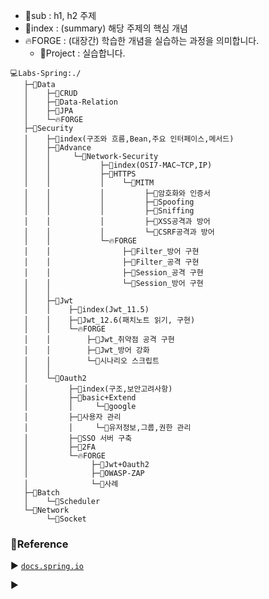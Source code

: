 - 📁sub : h1, h2 주제
- 📖index : (summary) 해당 주제의 핵심 개념
- 🔥FORGE : (대장간) 학습한 개념을 실습하는 과정을 의미합니다.
    - 📜Project : 실습합니다.

```
💻Labs-Spring:./
   ├─📁Data
   │    ├─📂CRUD
   │    ├─📂Data-Relation
   │    ├─📂JPA
   │    └─🔥FORGE
   ├─📁Security
   │    ├─📖index(구조와 흐름,Bean,주요 인터페이스,메서드)
   │    ├─📂Advance
   │    │     └─📂Network-Security
   │    │           ├─📖index(OSI7-MAC~TCP,IP)
   │    │           ├─📂HTTPS
   │    │           │    └─📂MITM
   │    │           │         ├─📄암호화와 인증서 
   │    │           │         ├─📄Spoofing
   │    │           │         ├─📄Sniffing 
   │    │           │         ├─📄XSS공격과 방어
   │    │           │         └─📄CSRF공격과 방어
   │    │           └─🔥FORGE
   │    │                ├─📜Filter_방어 구현 
   │    │                ├─📜Filter_공격 구현
   │    │                ├─📜Session_공격 구현
   │    │                └─📜Session_방어 구현
   │    │         
   │    ├─📂Jwt
   │    │    ├─📖index(Jwt_11.5) 
   │    │    ├─📜Jwt_12.6(패치노트 읽기, 구현)
   │    │    └─🔥FORGE 
   │    │        ├─📜Jwt_취약점 공격 구현
   │    │        ├─📜Jwt_방어 강화
   │    │        └─📄시나리오 스크립트
   │    │        
   │    └─📂Oauth2
   │         ├─📖index(구조,보안고려사항)
   │         ├─📂basic+Extend
   │         │     └─📄google
   │         ├─📂사용자 관리
   │         │     └─📄유저정보,그룹,권한 관리
   │         ├─📂SSO 서버 구축
   │         ├─📂2FA
   │         └─🔥FORGE
   │              ├─📜Jwt+Oauth2
   │              ├─📜OWASP-ZAP
   │              └─📜사례
   ├─📁Batch
   │    └─📂Scheduler
   └─📁Network
        └─📂Socket

```

### 🌴Reference
▶ [`docs.spring.io`](https://docs.spring.io/spring-security/reference/servlet/architecture.html#servlet-filterchainproxy)   
 
▶